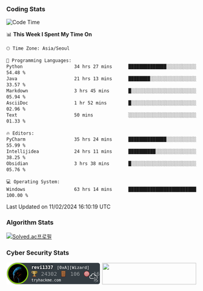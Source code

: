 ### Coding Stats

<!--START_SECTION:waka-->
![Code Time](http://img.shields.io/badge/Code%20Time-219%20hrs%2032%20mins-blue)

📊 **This Week I Spent My Time On** 

```text
🕑︎ Time Zone: Asia/Seoul

💬 Programming Languages: 
Python                   34 hrs 27 mins      ██████████████░░░░░░░░░░░   54.48 % 
Java                     21 hrs 13 mins      ████████░░░░░░░░░░░░░░░░░   33.57 % 
Markdown                 3 hrs 45 mins       █░░░░░░░░░░░░░░░░░░░░░░░░   05.94 % 
AsciiDoc                 1 hr 52 mins        █░░░░░░░░░░░░░░░░░░░░░░░░   02.96 % 
Text                     50 mins             ░░░░░░░░░░░░░░░░░░░░░░░░░   01.33 % 

🔥 Editors: 
PyCharm                  35 hrs 24 mins      ██████████████░░░░░░░░░░░   55.99 % 
Intellijidea             24 hrs 11 mins      ██████████░░░░░░░░░░░░░░░   38.25 % 
Obsidian                 3 hrs 38 mins       █░░░░░░░░░░░░░░░░░░░░░░░░   05.76 % 

💻 Operating System: 
Windows                  63 hrs 14 mins      █████████████████████████   100.00 % 
```


 Last Updated on 11/02/2024 16:10:19 UTC
<!--END_SECTION:waka-->

### Algorithm Stats

[![Solved.ac프로필](http://mazassumnida.wtf/api/v2/generate_badge?boj=revi1337)](https://solved.ac/revi1337)

### Cyber Security Stats

[![revi1337's tryhackme stats](https://raw.githubusercontent.com/Revi1337/Revi1337/main/assets/thm_propic.png)][tryhackme]
[<img src="https://www.hackthebox.com/badge/image/1002993" width="248.01" height="57">][hackthebox]


[website]: https://revi1337.com
[tryhackme]: https://tryhackme.com/p/revi1337
[hackthebox]: https://app.hackthebox.com/profile/1002993
